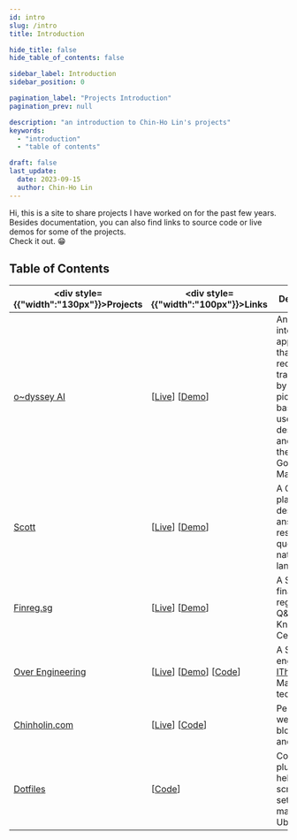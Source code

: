```yaml
---
id: intro
slug: /intro
title: Introduction

hide_title: false
hide_table_of_contents: false

sidebar_label: Introduction
sidebar_position: 0

pagination_label: "Projects Introduction"
pagination_prev: null

description: "an introduction to Chin-Ho Lin's projects"
keywords:
  - "introduction"
  - "table of contents"

draft: false
last_update:
  date: 2023-09-15
  author: Chin-Ho Lin
---
```



Hi, this is a site to share projects I have worked on for the past few years.<br />
Besides documentation, you can also find links to source code or live demos for some of the projects.<br />
Check it out. 😁


## Table of Contents
| <div style={{"width":"130px"}}>Projects</div> | <div style={{"width":"100px"}}>Links</div>                                                                | Description                                                                                                                                     | Tech Keywords                                                        |
|-----------------------------------------------|-----------------------------------------------------------------------------------------------------------|-------------------------------------------------------------------------------------------------------------------------------------------------|----------------------------------------------------------------------|
| [o~dyssey AI]                                 | [[Live][o~dyssey AI Live]] [[Demo](/vid/o_dyssey_ai_demo.webm)]                                           | An AI interactive application that recommends travel spots by drawing pictures based on user mood descriptions and finding them on Google Maps. | `GPT`, `DALLE`, `Google Maps API`, `Sentry`, `FastAPI`, `PostgreSQL` |
| [Scott]                                       | [[Live][Scott Live]] [[Demo](/vid/scott_demo.webm)]                                                       | A Q&A platform designed to answer legal research queries in natural language.                                                                   | `GPT`, `Milvus/zilliz`, `FastAPI`, `PostgreSQL`, `AWS`               |
| [Finreg.sg]                                   | [[Live][Finreg.sg Live]] [[Demo](/vid/finreg_demo.webm)]                                                  | A Singapore financial regulation Q&A Knowledge Center.                                                                                          | `Golang`, `Elasticsearch`, `PostgreSQL`, `SEO`                       |
| [Over Engineering]                            | [[Live][Over Engineering Live]] [[Demo](/vid/over_engineering_demo.webm)] [[Code][Over Engineering Code]] | A Search engine for [IThome], a Mandarin tech forum.                                                                                            | `Meilisearch`, `Flask`, `KeyBERT`, `PostgreSQL`, `fly.io`            |
| [Chinholin.com]                               | [[Live][Chinholin.com Live]] [[Code][Chinholin.com Code]]                                                 | Personal website for blog posts and projects.                                                                                                   | `Docusaurus`, `CSS`, `Vercel`                                        |
| [Dotfiles]                                    | [[Code][Dotfiles Code]]                                                                                   | Config files, plugins, and helper scripts for setting up macOS and Ubuntu.                                                                      | `Zsh`, `Shell Scripting`, `Zinit`, `Emacs Lisp`                      |


[o~dyssey AI]: https://travel-gpt.fly.dev
[o~dyssey AI Live]: https://travel-gpt.fly.dev
<!-- [o~dyssey AI Demo]: /vid/o_dyssey_ai_demo.webm -->

[Scott]: https://scott.intelllex.com
[Scott Live]: https://scott.intelllex.com
<!-- [Scott Demo]: /vid/scott_demo.webm -->

[Over Engineering]: https://over-engineering-frontend.fly.dev
[Over Engineering Live]: https://over-engineering-frontend.fly.dev
[Over Engineering Code]: https://github.com/over-engineering-run
<!-- [Over Engineering Demo]: /vid/over_engineering_demo.webm -->
[IThome]: https://ithelp.ithome.com.tw

[Finreg.sg]: https://finreg.sg
[Finreg.sg Live]: https://finreg.sg
<!-- [Finreg.sg Demo]: /vid/finreg_demo.webm -->

[Chinholin.com]: https://chinholin.com
[Chinholin.com Live]: https://chinholin.com
[Chinholin.com Code]: https://github.com/tainvecs/chinholin

[Dotfiles]: https://github.com/tainvecs/dotfiles
[Dotfiles Code]: https://github.com/tainvecs/dotfiles

